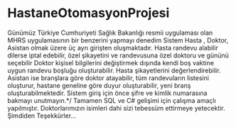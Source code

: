 # HastaneOtomasyonProjesi
 Günümüz Türkiye Cumhuriyeti Sağlık Bakanlığı resmii uygulaması olan MHRS uygulamasının bir benzerini yapmayı denedim 
Sistem Hasta , Doktor, Asistan olmak üzere üç ayrı girişten oluşmaktadır. 
Hasta randevu alabilir dilerse iptal edebilir, özel şikayetini ve randevusuna özel doktoru ve gününü seçebilir
Doktor kişisel bilgilerini değiştirmek dışında kendi boş vaktine uygun randevu boşluğu oluşturabilir. Hasta şikayetlerini değerlendirebilir.
Asistan ise branşlara göre doktor atayabilir, tüm randevuların listesini oluşturur, hastane geneline göre duyur oluşturabilir, yeni branş oluşturabilmektedir. 
Sistem giriş için önce şifre ve kimlik numarasına bakmayı unutmayın.*/
Tamamen SQL ve C# gelişimi için çalışma amaçlı yapılmıştır. Doktorlarımızın isimleri dahi sizi tebessüm ettirmeye yetecektir. Şimdiden Teşekkürler...
